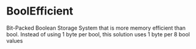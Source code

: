 # BoolEfficient
Bit-Packed Boolean Storage System that is more memory efficient than bool.
Instead of using 1 byte per bool, this solution uses 1 byte per 8 bool values
